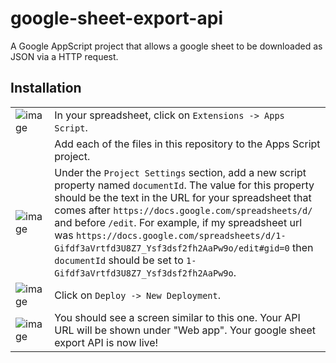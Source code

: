 # google-sheet-export-api
A Google AppScript project that allows a google sheet to be downloaded as JSON via a HTTP request.

## Installation

| | |
|-|-|
| ![image](https://user-images.githubusercontent.com/176476/202724621-ea140514-07a8-4703-b6b5-9abe3ddcf9aa.png) | In your spreadsheet, click on `Extensions -> Apps Script`. |
| | Add each of the files in this repository to the Apps Script project. |
| ![image](https://user-images.githubusercontent.com/176476/202725424-7df630c6-16d4-43ff-ba6c-1ad82c39d7a4.png) | Under the `Project Settings` section, add a new script property named `documentId`. The value for this property should be the text in the URL for your spreadsheet that comes after `https://docs.google.com/spreadsheets/d/` and before `/edit`. For example, if my spreadsheet url was `https://docs.google.com/spreadsheets/d/1-Gifdf3aVrtfd3U8Z7_Ysf3dsf2fh2AaPw9o/edit#gid=0` then `documentId` should be set to `1-Gifdf3aVrtfd3U8Z7_Ysf3dsf2fh2AaPw9o`. |
| ![image](https://user-images.githubusercontent.com/176476/202725990-0e7f1e3d-bd9b-4659-802e-765c43c2de97.png) | Click on `Deploy -> New Deployment`. |
| ![image](https://user-images.githubusercontent.com/176476/202726621-1cc64dce-3dc1-43b9-a5e1-8bd83b5d5c85.png) | You should see a screen similar to this one. Your API URL will be shown under "Web app". Your google sheet export API is now live! |
